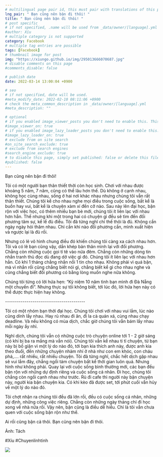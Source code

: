 ```yaml
---
# multilingual page pair id, this must pair with translations of this page. (This name must be unique)
lng_pair: " Bạn cũng nên bận đi thôi! "
title: " Bạn cũng nên bận đi thôi! "
# post specific
# if not specified, .name will be used from _data/owner/[language].yml
#author: Xíu
# multiple category is not supported
category: Facebook
# multiple tag entries are possible
tags: [Facebook]
# thumbnail image for post
img: "https://xiungo.github.io/img/295013666070687.jpg"
# disable comments on this page
#comments_disable: false

# publish date
date: 2022-03-14 13:00:04 +0900

# seo
# if not specified, date will be used.
#meta_modify_date: 2022-02-10 08:11:06 +0900
# check the meta_common_description in _data/owner/[language].yml
#meta_description: ""

# optional
# if you enabled image_viewer_posts you don't need to enable this. This is only if image_viewer_posts = false
#image_viewer_on: true
# if you enabled image_lazy_loader_posts you don't need to enable this. This is only if image_lazy_loader_posts = false
#image_lazy_loader_on: true
# exclude from on site search
#on_site_search_exclude: true
# exclude from search engines
#search_engine_exclude: true
# to disable this page, simply set published: false or delete this file
#published: false
---
```


<!-- outline-start -->

Bạn cũng nên bận đi thôi!

Tôi có một người bạn thân thiết thời còn học sinh. Chơi với nhau được khoảng 5 năm, 7 năm, cũng có thể lâu hơn thế. Dù không ở cạnh nhau, không học cùng nhau, sống ở hai nơi khác nhau nhưng chúng tôi vẫn rất thân thiết. Chúng tôi kể cho nhau nghe mọi điều trong cuộc sống, bất kể là buồn hay vui, bất kể là chuyện xàm xí đến cỡ nào. Sau này lên đại học, bận rộn với việc học, có thêm nhiều bạn bè mới, chúng tôi ít liên lạc với nhau hơn hẳn. Thế nhưng khi một trong hai có chuyện gì đều sẽ tìm đến đối phương tâm sự, kể lể đủ điều. Tôi đã từng nghĩ chỉ thế thôi là đủ. Không cần ngày ngày hỏi thăm nhau. Chỉ cần khi nào đối phương cần, mình xuất hiện và ngược lại là đủ rồi.

Nhưng có lẽ vô hình chung điều đó khiến chúng tôi càng xa cách nhau hơn. Tôi và có lẽ bạn cũng vậy, dần khép bản thân mình lại với đối phương. Chẳng còn những cuộc gọi tỉ tê vào nửa đêm. Chẳng còn những dòng tin nhắn tranh thủ đọc dù đang dở việc gì đó. Chúng tôi ít liên lạc với nhau hơn hẳn. Có khi 1 tháng chẳng nhắn nổi 1 tin cho nhau. Không phải vì quá bận, mà vì nhắn rồi cũng chẳng biết nói gì, chẳng biết kể gì cho nhau nghe và cũng chẳng biết đối phương có bằng lòng muốn nghe nữa không.

Chúng tôi từng có lời hứa hẹn: “Kỷ niệm 10 năm tình bạn mình đi Đà Nẵng một chuyến đi”. Nhưng thực sự tôi không biết, tới lúc đó, lời hứa hẹn này có thể được thực hiện hay không.

-\-\-\-\-\-\-\-\-\-\-\-\-\-\-\-\-\-\-\-\-\-\-\-\-\-\-\-\-\-\-\-\-\-\-\-\-\-\-\-\-

Tôi có một nhóm bạn thời đại học. Chúng tôi chơi với nhau vui lắm, lúc nào cũng dính lấy nhau. Hay rủ nhau đi ăn, đi la cà quán xá, cùng nhau chạy deadline. Và nếu không có mùa dịch, chắc giờ chúng tôi vẫn bám lấy nhau mỗi ngày ấy nhỉ.

Nghỉ dịch, chúng tôi vẫn có những cuộc trò chuyện online tới 1 - 2 giờ sáng (có khi bị ba ra mắng mà vẫn nói). Chúng tôi vẫn kể nhau ti tỉ chuyện, từ bạn này bị bồ giận vì một lý do nào đó, tới bạn kia thích anh này, được anh kia theo đuổi, đến những chuyện nhảm nhí ở nhà như con em khóc, con cháu phá,.... rất nhiều, rất nhiều chuyện. Tôi đã từng nghĩ, chắc hết dịch gặp nhau sẽ vui lắm đây, chẳng ngồi tám chuyện bất kể thời gian luôn quá. Nhưng hình như không phải. Quay lại với cuộc sống bình thường mới, các bạn đều bận rộn với những dự định riêng và cuộc sống cá nhân. Đi học, chúng tôi chẳng còn ngồi cạnh nhau như trước. Rủ đi cafe thì người này bận chuyện này, người kia bận chuyện kia. Có khi kèo đã được set, tới phút cuối vẫn hủy về một lý do nào đó.

Tôi chợt nhận ra chúng tôi đều đã lớn rồi, đều có cuộc sống cá nhân, những dự định, những công việc riêng. Chẳng còn những ngày tháng chỉ đi học xong về nhà nữa rồi. Vậy nên, bận cũng là điều dễ hiểu. Chỉ là tôi vẫn chưa quen với cuộc sống bận rộn như thế.

Ai rồi cũng bận cả thôi. Bạn cũng nên bận đi thôi.

Ảnh: Tách

#Xíu
#Chuyenlinhtinh

<!-- outline-end -->

<img src= "https://xiungo.github.io/img/295013666070687.jpg">